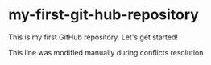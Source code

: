 # my-first-git-hub-repository
This is my first GitHub repository. Let's get started!

This line was modified manually during conflicts resolution
